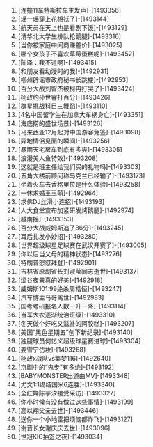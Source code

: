 
1. [连撞11车特斯拉车主发声]-[1493356]
1. [瑶一瑶穿上花棉袄了]-[1493144]
1. [航天员在天上也是看剧下饭]-[1493129]
1. [清华北大学生排队抢鹅腿]-[1493316]
1. [当你被家庭中间商赚差价]-[1493025]
1. [哪个女孩子不喜欢草莓蛋糕呢]-[1493452]
1. [陈泽：我不道啊]-[1493415]
1. [和朋友看动漫时的我]-[1492931]
1. [柳州辟谣市政府秘书长跳楼]-[1492953]
1. [百分大战刘智杰被柯冉打哭了]-[1493424]
1. [杨政约孙世睿打百分]-[1493426]
1. [群星挑战科目三舞蹈]-[1493110]
1. [4名中国留学生在加拿大车祸身亡]-[1493351]
1. [海底捞的盛世场景]-[1493126]
1. [马来西亚12月起对中国游客免签]-[1493098]
1. [异地情侣见面的瞬间]-[1493256]
1. [暴雨天宅房车到底有多爽]-[1493305]
1. [浪漫美人鱼特效]-[1493208]
1. [这就是班主任给我们买的礼物吗]-[1493303]
1. [五角大楼前顾问称乌克兰已经输了]-[1493173]
1. [坐着火车去香格里拉是什么体验]-[1493258]
1. [一休求婚王玉萌]-[1492964]
1. [求佛DJ丝滑小连招]-[1493193]
1. [人大食堂宣布加紧研发烤鹅腿]-[1492974]
1. [越南摇]-[1493353]
1. [百分大战威姆斯追了86分]-[1493245]
1. [耳后扎发小妙招]-[1493280]
1. [世界超级球星足球赛在武汉开赛了]-[1493005]
1. [你以后当父母的精神状态]-[1493276]
1. [特朗普怒怼拜登]-[1492901]
1. [吉林省原副省长刘淑莹同志逝世]-[1493137]
1. [涩谷夜景真的好美]-[1492918]
1. [威姆斯101:99绝杀周楷恒]-[1493247]
1. [汽车博主马哥离世]-[1492983]
1. [国考考研报名人数一升一降]-[1493114]
1. [当军大衣逐渐统治班级]-[1493310]
1. [冬天做个好吃又滋补的阿胶糕]-[1493207]
1. [美国“黑色星期五”创下新纪录]-[1493140]
1. [独腿球员何忆义超级球星赛进球]-[1493304]
1. [姜雪宁仿妆]-[1493268]
1. [杨政x战队vs集梦116]-[1492640]
1. [京剧中的“鬼步”有多绝]-[1493192]
1. [BABYMONSTER出道曲MV]-[1493348]
1. [尤文1:1终结国米6连胜]-[1493340]
1. [全红婵陈芋汐接受采访]-[1493327]
1. [你小时候有没有做过这些事情]-[1493199]
1. [高以翔父亲去世]-[1493446]
1. [送你一个小地雷把烦恼都炸飞]-[1493127]
1. [谢晋长女谢庆庆去世]-[1493096]
1. [世冠KIC抽签之夜]-[1493034]